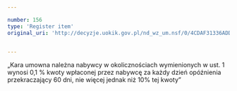 ```yaml
---

number: 156
type: 'Register item'
original_uri: 'http://decyzje.uokik.gov.pl/nd_wz_um.nsf/0/4CDAF31336ADDCDCC12572DD00329448?OpenDocument'


---
```


„Kara umowna należna nabywcy w okolicznościach wymienionych w ust. 1 wynosi 0,1 % kwoty wpłaconej przez nabywcę za każdy dzień opóźnienia przekraczający 60 dni, nie więcej jednak niż 10% tej kwoty”
